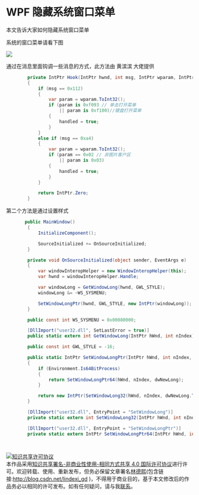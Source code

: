 
# WPF 隐藏系统窗口菜单

本文告诉大家如何隐藏系统窗口菜单

<!--more-->


<!-- csdn -->

系统的窗口菜单请看下图

<!-- ![](image/WPF 隐藏系统窗口菜单/WPF 隐藏系统窗口菜单0.png) -->

![](http://image.acmx.xyz/lindexi%2F201965171728198)

通过在消息里面钩调一些消息的方式，此方法由 黄滨滨 大佬提供

```csharp
        private IntPtr Hook(IntPtr hwnd, int msg, IntPtr wparam, IntPtr lparam, ref bool handled)
        {
            if (msg == 0x112)
            {
                var param = wparam.ToInt32();
                if (param is 0xf093 // 单击打开菜单
                    || param is 0xf100)//键盘打开菜单
                {
                    handled = true;
                }
            }
            else if (msg == 0xa4)
            {
                var param = wparam.ToInt32();
                if (param == 0x02 // 非图片客户区
                    || param is 0x03)
                {
                    handled = true;
                }
            }

            return IntPtr.Zero;
        }
```

第二个方法是通过设置样式

```csharp
       public MainWindow()
        {
            InitializeComponent();

            SourceInitialized += OnSourceInitialized;
        }

        private void OnSourceInitialized(object sender, EventArgs e)
        {
            var windowInteropHelper = new WindowInteropHelper(this);
            var hwnd = windowInteropHelper.Handle;

            var windowLong = GetWindowLong(hwnd, GWL_STYLE);
            windowLong &= ~WS_SYSMENU;

            SetWindowLongPtr(hwnd, GWL_STYLE, new IntPtr(windowLong));
        }

        public const int WS_SYSMENU = 0x00080000;

        [DllImport("user32.dll", SetLastError = true)]
        public static extern int GetWindowLong(IntPtr hWnd, int nIndex);

        public const int GWL_STYLE = -16;

        public static IntPtr SetWindowLongPtr(IntPtr hWnd, int nIndex, IntPtr dwNewLong)
        {
            if (Environment.Is64BitProcess)
            {
                return SetWindowLongPtr64(hWnd, nIndex, dwNewLong);
            }

            return new IntPtr(SetWindowLong32(hWnd, nIndex, dwNewLong.ToInt32()));
        }

        [DllImport("user32.dll", EntryPoint = "SetWindowLong")]
        private static extern int SetWindowLong32(IntPtr hWnd, int nIndex, int dwNewLong);

        [DllImport("user32.dll", EntryPoint = "SetWindowLongPtr")]
        private static extern IntPtr SetWindowLongPtr64(IntPtr hWnd, int nIndex, IntPtr dwNewLong);

       
```





<a rel="license" href="http://creativecommons.org/licenses/by-nc-sa/4.0/"><img alt="知识共享许可协议" style="border-width:0" src="https://licensebuttons.net/l/by-nc-sa/4.0/88x31.png" /></a><br />本作品采用<a rel="license" href="http://creativecommons.org/licenses/by-nc-sa/4.0/">知识共享署名-非商业性使用-相同方式共享 4.0 国际许可协议</a>进行许可。欢迎转载、使用、重新发布，但务必保留文章署名[林德熙](http://blog.csdn.net/lindexi_gd)(包含链接:http://blog.csdn.net/lindexi_gd )，不得用于商业目的，基于本文修改后的作品务必以相同的许可发布。如有任何疑问，请与我[联系](mailto:lindexi_gd@163.com)。